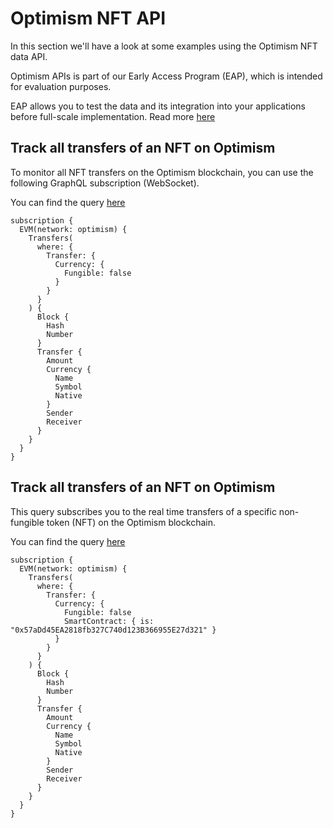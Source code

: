 # Optimism NFT API

<head>
<meta name="title" content="Optimism NFT API - The Ultimate Solution to get your NFT data"/>
<meta name="description" content="Get NFT data through our powerful and highly scalabe NFT API. Access all information about pricing history, NFT balances, and NFT trades."/>
<meta name="keywords" content="Optimism NFT API, NFT trades API, NFT balance api, NFT pricing history api, nft python api, nft api, rarible api, opensea api, nft api docs, nft crypto api, nft blockchain api,Optimism network api, Optimism web3 api"/>
<meta name="robots" content="index, follow"/>
<meta http-equiv="Content-Type" content="text/html; charset=utf-8"/>
<meta name="language" content="English"/>

<!-- Open Graph / Facebook -->

<meta property="og:type" content="website" />
<meta
  property="og:title"
  content="Optimism NFT API - The Ultimate Solution to get your NFT data"
/>
<meta
  property="og:description"
  content="Get NFT data through our powerful and highly scalabe NFT API. Access all information about pricing history, NFT balances, and NFT trades."
/>

<!-- Twitter -->

<meta property="twitter:card" content="summary_large_image" />
<meta property="twitter:title" content="Optimism NFT API - The Ultimate Solution to get your NFT data"/>
<meta property="twitter:description" content="Get NFT data through our powerful and highly scalabe NFT API. Access all information about pricing history, NFT balances, and NFT trades." />
</head>



In this section we'll have a look at some examples using the Optimism NFT data API.

Optimism APIs is part of our Early Access Program (EAP), which is intended for evaluation purposes.

EAP allows you to test the data and its integration into your applications before full-scale implementation. Read more [here](https://docs.bitquery.io/docs/graphql/dataset/EAP/)

## Track all transfers of an NFT on Optimism

To monitor all NFT transfers on the Optimism blockchain, you can use the following GraphQL subscription (WebSocket).

You can find the query [here](https://ide.bitquery.io/Transfers-of-a-particular-NFT#)

```
subscription {
  EVM(network: optimism) {
    Transfers(
      where: {
        Transfer: {
          Currency: {
            Fungible: false
          }
        }
      }
    ) {
      Block {
        Hash
        Number
      }
      Transfer {
        Amount
        Currency {
          Name
          Symbol
          Native
        }
        Sender
        Receiver
      }
    }
  }
}

```

## Track all transfers of an NFT on Optimism

This query subscribes you to the real time transfers of a specific non-fungible token (NFT) on the Optimism blockchain.

You can find the query [here](https://ide.bitquery.io/Transfers-of-a-particular-NFT#)

```
subscription {
  EVM(network: optimism) {
    Transfers(
      where: {
        Transfer: {
          Currency: {
            Fungible: false
            SmartContract: { is: "0x57aDd45EA2818fb327C740d123B366955E27d321" }
          }
        }
      }
    ) {
      Block {
        Hash
        Number
      }
      Transfer {
        Amount
        Currency {
          Name
          Symbol
          Native
        }
        Sender
        Receiver
      }
    }
  }
}

```
